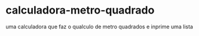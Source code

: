 # calculadora-metro-quadrado
uma calculadora que faz o qualculo de metro quadrados e inprime uma lista 
